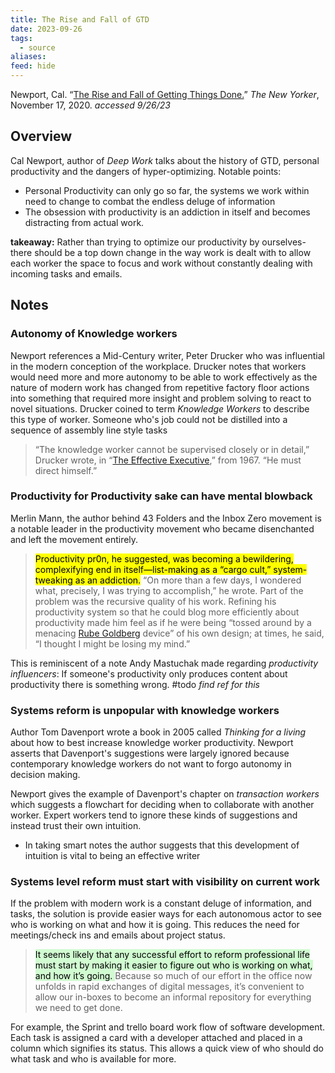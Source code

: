 ```yaml
---
title: The Rise and Fall of GTD
date: 2023-09-26
tags:
  - source
aliases: 
feed: hide
---
```

Newport, Cal. “[The Rise and Fall of Getting Things Done.](https://www.newyorker.com/tech/annals-of-technology/the-rise-and-fall-of-getting-things-done)” _The New Yorker_, November 17, 2020. _accessed 9/26/23_

## Overview
Cal Newport, author of _Deep Work_ talks about the history of GTD, personal productivity and the dangers of hyper-optimizing. 
Notable points:
- Personal Productivity can only go so far, the systems we work within need to change to combat the endless deluge of information
- The obsession with productivity is an addiction in itself and becomes distracting from actual work.

__takeaway:__ Rather than trying to optimize our productivity by ourselves- there should be a top down change in the way work is dealt with to allow each worker the space to focus and work without constantly dealing with incoming tasks and emails.

## Notes

### Autonomy of Knowledge workers

Newport references a Mid-Century writer, Peter Drucker who was influential in the modern conception of the workplace. Drucker notes that workers would need more and more autonomy to be able to work effectively as the nature of modern work has changed from repetitive factory floor actions into something that required more insight and problem solving to react to novel situations. Drucker coined to term _Knowledge Workers_ to describe this type of worker. Someone who's job could not be distilled into a sequence of assembly line style tasks

>“The knowledge worker cannot be supervised closely or in detail,” Drucker wrote, in “[The Effective Executive](https://www.amazon.com/Effective-Executive-Definitive-Harperbusiness-Essentials/dp/0060833459?ots=1&slotNum=4&imprToken=54c568d3-76a9-2cce-f96&tag=thneyo0f-20&linkCode=w50),” from 1967. “He must direct himself.”

### Productivity for Productivity sake can have mental blowback

Merlin Mann, the author behind 43 Folders and the Inbox Zero movement is a notable leader in the productivity movement who became disenchanted and left the movement entirely.

><mark class="hltr-pink">Productivity pr0n, he suggested, was becoming a bewildering, complexifying end in itself—list-making as a “cargo cult,” system-tweaking as an addiction.</mark> “On more than a few days, I wondered what, precisely, I was trying to accomplish,” he wrote. Part of the problem was the recursive quality of his work. Refining his productivity system so that he could blog more efficiently about productivity made him feel as if he were being “tossed around by a menacing [Rube Goldberg](https://www.newyorker.com/tech/annals-of-technology/object-of-interest-rube-goldberg-machines) device” of his own design; at times, he said, “I thought I might be losing my mind.”

This is reminiscent of a note Andy Mastuchak made regarding _productivity influencers_: If someone's productivity only produces content about productivity there is something wrong. #todo _find ref for this_

### Systems reform is unpopular with knowledge workers

Author Tom Davenport wrote a book in 2005 called _Thinking for a living_ about how to best increase knowledge worker productivity. Newport asserts that Davenport's suggestions were largely ignored because contemporary knowledge workers do not want to forgo autonomy in decision making.

Newport gives the example of Davenport's chapter on _transaction workers_ which suggests a flowchart for deciding when to collaborate with another worker. Expert workers tend to ignore these kinds of suggestions and instead trust their own intuition.

- In taking smart notes the author suggests that this development of intuition is vital to being an effective writer

### Systems level reform must start with visibility on current work

If the problem with modern work is a constant deluge of information, and tasks, the solution is provide easier ways for each autonomous actor to see who is working on what and how it is going. This reduces the need for meetings/check ins and emails about project status.

><mark style="background: #BBFABBA6;">It seems likely that any successful effort to reform professional life must start by making it easier to figure out who is working on what, and how it’s going. </mark>Because so much of our effort in the office now unfolds in rapid exchanges of digital messages, it’s convenient to allow our in-boxes to become an informal repository for everything we need to get done.

For example, the Sprint and trello board work flow of software development. Each task is assigned a card with a developer attached and placed in a column which signifies its status. This allows a quick view of who should do what task and who is available for more. 

